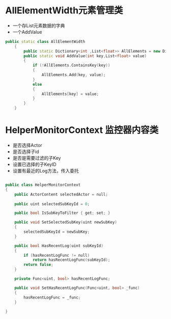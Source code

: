 
# AllElementWidth元素管理类
+ 一个存List元素数据的字典
+ 一个AddValue
```c++
public static class AllElementWidth
    {
        public static Dictionary<int ,List<float>> AllElements = new Dictionary<int ,List<float>>();
        public static void AddValue(int key,List<float> value) 
        {
            if (!AllElements.ContainsKey(key))
            {
                AllElements.Add(key, value);
            }
            else
            {
                AllElements[key] = value;
            }
        }
    }
```

# HelperMonitorContext 监控器内容类
* 是否选择Actor
* 是否选择子id
* 是否是需要过滤的子Key
* 设置已选择的子KeyID
* 设置有最近的Log方法，传入委托
```c++

public class HelperMonitorContext
{
	public ActorContent selectedActor = null;
	
	public uint selectedSubKeyId = 0;

	public bool IsSubKeyToFilter { get; set; }

	public void SetSelectedSubKey(uint newSubKey)
	{
		selectedSubKeyId = newSubKey;
	}

	public bool HasRecentLog(uint subKeyId)
	{
		if (hasRecentLogFunc != null)
			return hasRecentLogFunc(subKeyId);
		return false;
	}

	private Func<uint, bool> hasRecentLogFunc;

	public void SetHasRecentLogFunc(Func<uint, bool> _func)
	{
		hasRecentLogFunc = _func;
	}
	
}	
```
